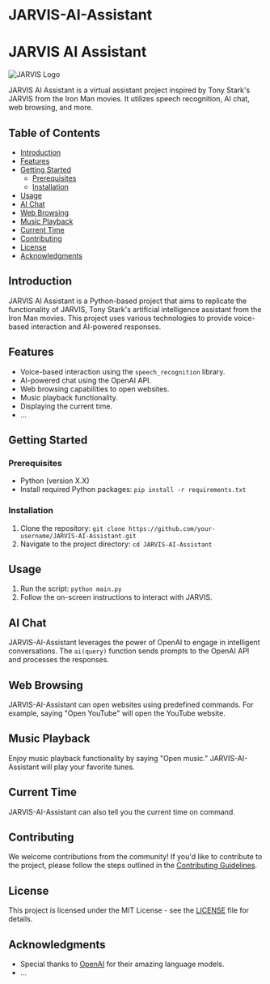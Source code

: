 # JARVIS-AI-Assistant

# JARVIS AI Assistant

![JARVIS Logo](link-to-your-logo-image.png)

JARVIS AI Assistant is a virtual assistant project inspired by Tony Stark's JARVIS from the Iron Man movies. It utilizes speech recognition, AI chat, web browsing, and more.

## Table of Contents

- [Introduction](#introduction)
- [Features](#features)
- [Getting Started](#getting-started)
  - [Prerequisites](#prerequisites)
  - [Installation](#installation)
- [Usage](#usage)
- [AI Chat](#ai-chat)
- [Web Browsing](#web-browsing)
- [Music Playback](#music-playback)
- [Current Time](#current-time)
- [Contributing](#contributing)
- [License](#license)
- [Acknowledgments](#acknowledgments)

## Introduction

JARVIS AI Assistant is a Python-based project that aims to replicate the functionality of JARVIS, Tony Stark's artificial intelligence assistant from the Iron Man movies. This project uses various technologies to provide voice-based interaction and AI-powered responses.

## Features

- Voice-based interaction using the `speech_recognition` library.
- AI-powered chat using the OpenAI API.
- Web browsing capabilities to open websites.
- Music playback functionality.
- Displaying the current time.
- ...

## Getting Started

### Prerequisites

- Python (version X.X)
- Install required Python packages: `pip install -r requirements.txt`

### Installation

1. Clone the repository: `git clone https://github.com/your-username/JARVIS-AI-Assistant.git`
2. Navigate to the project directory: `cd JARVIS-AI-Assistant`

## Usage

1. Run the script: `python main.py`
2. Follow the on-screen instructions to interact with JARVIS.

## AI Chat

JARVIS-AI-Assistant leverages the power of OpenAI to engage in intelligent conversations. The `ai(query)` function sends prompts to the OpenAI API and processes the responses.

## Web Browsing

JARVIS-AI-Assistant can open websites using predefined commands. For example, saying "Open YouTube" will open the YouTube website.

## Music Playback

Enjoy music playback functionality by saying "Open music." JARVIS-AI-Assistant will play your favorite tunes.

## Current Time

JARVIS-AI-Assistant can also tell you the current time on command.

## Contributing

We welcome contributions from the community! If you'd like to contribute to the project, please follow the steps outlined in the [Contributing Guidelines](CONTRIBUTING.md).

## License

This project is licensed under the MIT License - see the [LICENSE](LICENSE) file for details.

## Acknowledgments

- Special thanks to [OpenAI](https://openai.com) for their amazing language models.
- ...
